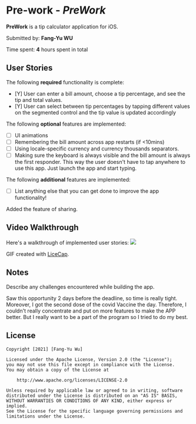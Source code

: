 # Pre-work - *PreWork*

**PreWork** is a tip calculator application for iOS.

Submitted by: **Fang-Yu WU**

Time spent: **4** hours spent in total

## User Stories

The following **required** functionality is complete:

* [Y] User can enter a bill amount, choose a tip percentage, and see the tip and total values.
* [Y] User can select between tip percentages by tapping different values on the segmented control and the tip value is updated accordingly

The following **optional** features are implemented:

* [ ] UI animations
* [ ] Remembering the bill amount across app restarts (if <10mins)
* [ ] Using locale-specific currency and currency thousands separators.
* [ ] Making sure the keyboard is always visible and the bill amount is always the first responder. This way the user doesn't have to tap anywhere to use this app. Just launch the app and start typing.

The following **additional** features are implemented:

- [ ] List anything else that you can get done to improve the app functionality!

Added the feature of sharing. 

## Video Walkthrough

Here's a walkthrough of implemented user stories:
![](https://i.imgur.com/6BteeVp.gif)



GIF created with [LiceCap](http://www.cockos.com/licecap/).

## Notes

Describe any challenges encountered while building the app.

Saw this opportunity 2 days before the deadline, so time is really tight. Moreover, I got the second dose of the covid Vaccine the day. Therefore, I couldn't really concentrate and put on more features to make the APP better.
But I really want to be a part of the program so I tried to do my best. 

## License

    Copyright [2021] [Fang-Yu Wu]

    Licensed under the Apache License, Version 2.0 (the "License");
    you may not use this file except in compliance with the License.
    You may obtain a copy of the License at

        http://www.apache.org/licenses/LICENSE-2.0

    Unless required by applicable law or agreed to in writing, software
    distributed under the License is distributed on an "AS IS" BASIS,
    WITHOUT WARRANTIES OR CONDITIONS OF ANY KIND, either express or implied.
    See the License for the specific language governing permissions and
    limitations under the License.
